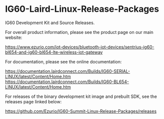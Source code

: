# IG60-Laird-Linux-Release-Packages
IG60 Development Kit and Source Releases.  

For overall product information, please see the product page on our main website:

<https://www.ezurio.com/iot-devices/bluetooth-iot-devices/sentrius-ig60-bl654-and-ig60-bl654-lte-wireless-iot-gateway>

For documentation, please see the online documentation:

<https://documentation.lairdconnect.com/Builds/IG60-SERIAL-LINUX/latest/Content/Home.htm>
<https://documentation.lairdconnect.com/Builds/IG60-BL654-LINUX/latest/Content/Home.htm>


For releases of the binary development kit image and prebuilt SDK, see the releases page linked below:

<https://github.com/Ezurio/IG60-Summit-Linux-Release-Packages/releases>
